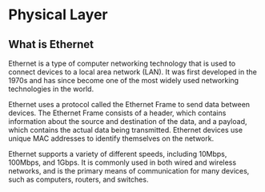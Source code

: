 # Physical Layer
## What is Ethernet
Ethernet is a type of computer networking technology that is used to connect devices to a local area network (LAN). It was first developed in the 1970s and has since become one of the most widely used networking technologies in the world.

Ethernet uses a protocol called the Ethernet Frame to send data between devices. The Ethernet Frame consists of a header, which contains information about the source and destination of the data, and a payload, which contains the actual data being transmitted. Ethernet devices use unique MAC addresses to identify themselves on the network.

Ethernet supports a variety of different speeds, including 10Mbps, 100Mbps, and 1Gbps. It is commonly used in both wired and wireless networks, and is the primary means of communication for many devices, such as computers, routers, and switches.